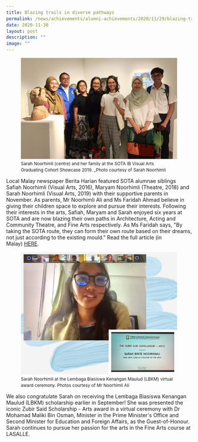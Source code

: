 ```yaml
---
title: Blazing trails in diverse pathways
permalink: /news/achievements/alumni-achievements/2020/11/29/blazing-trails-in-diverse-pathways/
date: 2020-11-30
layout: post
description: ""
image: ""
---
```

<figure>
<img src="/images/sarah-and-her-family-at-the-sota-ib-visual-arts-graduating-cohort-showcase-2019.jpg">
	<figcaption><small>Sarah Noorhimli (centre) and her family at the SOTA IB Visual Arts Graduating Cohort Showcase 2019.&nbsp;_Photo courtesy of Sarah Noorhimli</small></figcaption>
</figure>

  

Local Malay newspaper Berita Harian featured SOTA alumnae siblings Safiah Noorhimli (Visual Arts, 2016), Maryam Noorhimli (Theatre, 2018) and Sarah Noorhimli (Visual Arts, 2019) with their supportive parents in November. As parents, Mr Noorhimli Ali and Ms Faridah Ahmad believe in giving their children space to explore and pursue their interests. Following their interests in the arts, Safiah, Maryam and Sarah enjoyed six years at SOTA and are now blazing their own paths in Architecture, Acting and Community Theatre, and Fine Arts respectively. As Ms Faridah says, "By taking the SOTA route, they can form their own route based on their dreams, not just according to the existing mould." Read the full article (in Malay)&nbsp;[HERE](https://www.beritaharian.sg/rencana/beri-anak-ruang-kejar-impian-minat-sendiri).

<figure>
<img src="/images/sarah-noorhimli-(visual-arts-2019)-received-the-lbkm-scholarship-2020.png">
	<figcaption><small>Sarah Noorhimli at the Lembaga Biasiswa Kenangan Maulud (LBKM) virtual award ceremony. Photos courtesy of Mr Noorhimli Ali
</small></figcaption>
</figure>

We also congratulate Sarah on receiving the Lembaga Biasiswa Kenangan Maulud (LBKM) scholarship earlier in September! She was presented the iconic Zubir Said Scholarship - Arts award in a virtual ceremony with Dr Mohamad Maliki Bin Osman, Minister in the Prime Minister's Office and Second Minister for Education and Foreign Affairs, as the Guest-of-Honour. Sarah continues to pursue her passion for the arts in the Fine Arts course at LASALLE.